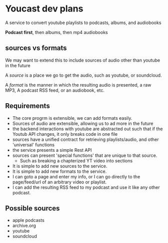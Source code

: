 # Youcast dev plans

A service to convert youtube playlists to podcasts, albums, and audiobooks

**Podcast first**, then albums, then mp4 audiobooks

## sources vs formats
We may want to extend this to include sources of audio other than youtube in the future

A _source_ is a place we go to get the audio, such as youtube, or soundcloud.

A _format_ is the manner in which the resulting audio is presented, a raw MP3, A podcast RSS feed, or an audiobook, etc.

## Requirements

- The core progrm is extensible, we can add formats easily.
- Sources of audio are extensible, allowing us to ad more in the future
- the backend interactions with youtube are abstracted out such that if the Youtub API changes, it only breaks code in one file
- sources have a unified contract for retrieving playlists/audio, and other 'universal' functions
- the service presents a simple Rest API
- sources can present 'special functions' that are unique to that source.
    - Such as breaking a chapterized YT video into sections
- It is simple to add new sources to the service.
- It is simple to add new formats to the service.
- I can goto a page and enter my info, or I can go directly to the page/feed/url of an arbitrary video or playlist.
- I can add the resulting RSS feed to my podcast and use it like any other podcast.

## Possible sources

- apple podcasts
- archive.org
- youtube
- soundcloud